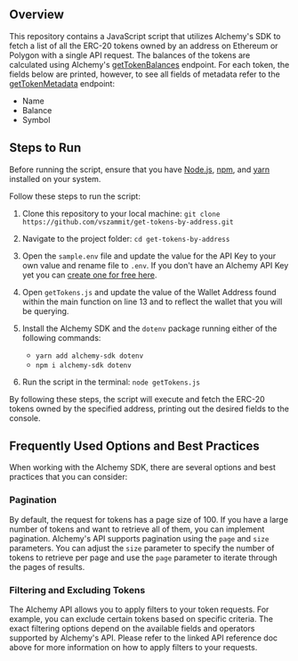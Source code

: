 ## Overview
This repository contains a JavaScript script that utilizes Alchemy's SDK to fetch a list of all the ERC-20 tokens owned by an address on Ethereum or Polygon with a single API request. The balances of the tokens are calculated using Alchemy's [getTokenBalances](https://alchemyenterprisegroup.readme.io/alchemy-docs/reference/alchemy-gettokenbalances) endpoint. For each token, the fields below are printed, however, to see all fields of metadata refer to the [getTokenMetadata](https://alchemyenterprisegroup.readme.io/alchemy-docs/reference/alchemy-gettokenmetadata) endpoint:

- Name
- Balance
- Symbol


## Steps to Run

Before running the script, ensure that you have [Node.js](https://docs.npmjs.com/downloading-and-installing-node-js-and-npm), [npm](https://docs.npmjs.com/downloading-and-installing-node-js-and-npm), and [yarn](https://classic.yarnpkg.com/lang/en/docs/install/#mac-stable) installed on your system. 

Follow these steps to run the script:

1. Clone this repository to your local machine:
`git clone https://github.com/vszammit/get-tokens-by-address.git`


2. Navigate to the project folder: `cd get-tokens-by-address`


3. Open the `sample.env` file and update the value for the API Key to your own value and rename file to `.env`. If you don't have an Alchemy API Key yet you can [create one for free here](https://alchemy.com/?a=starter-code).

4. Open `getTokens.js` and update the value of the Wallet Address found within the main function on line 13 and to reflect the wallet that you will be querying. 


5. Install the Alchemy SDK and the `dotenv` package running either of the following commands:
    - `yarn add alchemy-sdk dotenv`
    - `npm i alchemy-sdk dotenv`


6. Run the script in the terminal: `node getTokens.js`


By following these steps, the script will execute and fetch the ERC-20 tokens owned by the specified address, printing out the desired fields to the console.


## Frequently Used Options and Best Practices
When working with the Alchemy SDK, there are several options and best practices that you can consider:

### Pagination
By default, the request for tokens has a page size of 100. If you have a large number of tokens and want to retrieve all of them, you can implement pagination. Alchemy's API supports pagination using the `page` and `size` parameters. You can adjust the `size` parameter to specify the number of tokens to retrieve per page and use the `page` parameter to iterate through the pages of results.

### Filtering and Excluding Tokens
The Alchemy API allows you to apply filters to your token requests. For example, you can exclude certain tokens based on specific criteria. The exact filtering options depend on the available fields and operators supported by Alchemy's API. Please refer to the linked API reference doc above for more information on how to apply filters to your requests.
